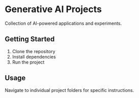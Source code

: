 # Generative AI Projects

Collection of AI-powered applications and experiments.

## Getting Started

1. Clone the repository
2. Install dependencies
3. Run the project

## Usage

Navigate to individual project folders for specific instructions.

